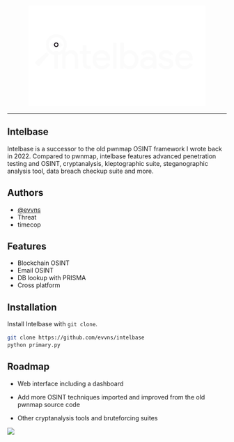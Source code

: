 <p align=center>
<img src="logo.svg" height=230>
</p>

<hr>



## Intelbase 
Intelbase is a successor to the old pwnmap OSINT framework I wrote back in 2022. Compared to pwnmap, intelbase features advanced penetration testing and OSINT, cryptanalysis, kleptographic suite, steganographic analysis tool, data breach checkup suite and more. 


## Authors

- [@evvns](https://www.github.com/evvns)
- Threat
- timecop



## Features

- Blockchain OSINT
- Email OSINT
- DB lookup with PRISMA
- Cross platform


## Installation

Install Intelbase with `git clone`. 

```bash
git clone https://github.com/evvns/intelbase
python primary.py
```
    
## Roadmap

- Web interface including a dashboard

- Add more OSINT techniques imported and improved from the old pwnmap source code

- Other cryptanalysis tools and bruteforcing suites


<img src="https://0day.cfd/logo.svg" height=120>

